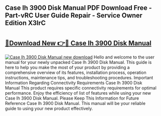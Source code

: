 ## Case Ih 3900 Disk Manual PDF Download Free - Part-vRC User Guide Repair - Service Owner Edition X3lrC

# <h2><a href="http://bc93890.oget.top/?id=Case+Ih+3900+Disk+Manual">🔗Download New 👉🔴 Case Ih 3900 Disk Manual</a></h2>

[![Case Ih 3900 Disk Manual new download](https://i.imgur.com/5g1atiW.png)](http://bc93890.oget.top/?id=Case+Ih+3900+Disk+Manual)
Hello and welcome to the user manual for your newly unpacked Case Ih 3900 Disk Manual. This guide is here to help you make the most of your product by providing a comprehensive overview of its features, installation process, operation instructions, maintenance tips, and troubleshooting procedures. Important Information Regarding Connectivity Requirements Case Ih 3900 Disk Manual This product requires specific connectivity requirements for optimal performance. Enjoy the efficiency of list of features while using your new Case Ih 3900 Disk Manual. Please Keep This Information for Future Reference Case Ih 3900 Disk Manual. This manual will be your reliable guide to using your new product effectively.

